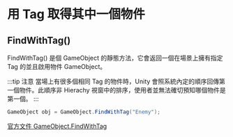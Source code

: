 # 用 Tag 取得其中一個物件
## FindWithTag()
FindWithTag() 是個 GameObject 的靜態方法，它會返回一個在場景上擁有指定 Tag 的並且啟用物件 GameObject。

:::tip 注意
當場上有很多個相同 Tag 的物件時，Unity 會照系統內定的順序回傳第一個物件。此順序非 Hierachy 視窗中的排序，使用者並無法確切預知哪個物件是第一個。
:::

```csharp
GameObject obj = GameObject.FindWithTag("Enemy");
```
[官方文件 GameObject.FindWithTag](https://docs.unity3d.com/ScriptReference/GameObject.FindWithTag.html)
